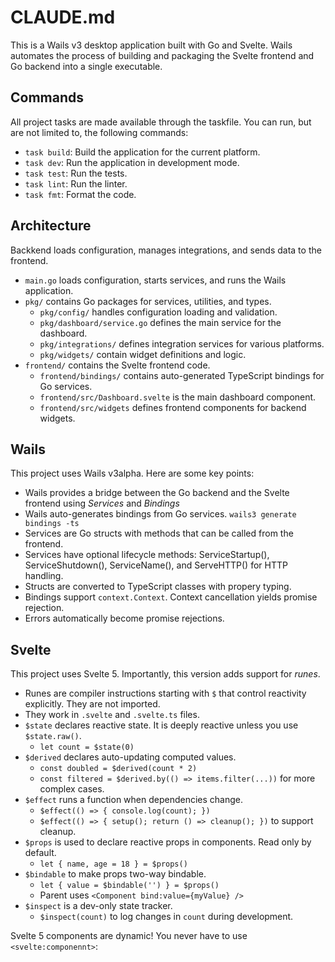 # CLAUDE.md

This is a Wails v3 desktop application built with Go and Svelte. Wails automates the process of building and packaging the Svelte frontend and Go backend into a single executable.

## Commands

All project tasks are made available through the taskfile. You can run, but are not limited to, the following commands:

- `task build`: Build the application for the current platform.
- `task dev`: Run the application in development mode.
- `task test`: Run the tests.
- `task lint`: Run the linter.
- `task fmt`: Format the code.

## Architecture

Backkend loads configuration, manages integrations, and sends data to the frontend.

- `main.go` loads configuration, starts services, and runs the Wails application.
- `pkg/` contains Go packages for services, utilities, and types.
  - `pkg/config/` handles configuration loading and validation.
  - `pkg/dashboard/service.go` defines the main service for the dashboard.
  - `pkg/integrations/` defines integration services for various platforms.
  - `pkg/widgets/` contain widget definitions and logic.
- `frontend/` contains the Svelte frontend code.
  - `frontend/bindings/` contains auto-generated TypeScript bindings for Go services.
  - `frontend/src/Dashboard.svelte` is the main dashboard component.
  - `frontend/src/widgets` defines frontend components for backend widgets.

## Wails

This project uses Wails v3alpha. Here are some key points:

- Wails provides a bridge between the Go backend and the Svelte frontend using *Services* and *Bindings*
- Wails auto-generates bindings from Go services. `wails3 generate bindings -ts`
- Services are Go structs with methods that can be called from the frontend.
- Services have optional lifecycle methods: ServiceStartup(), ServiceShutdown(), ServiceName(), and ServeHTTP() for HTTP handling.
- Structs are converted to TypeScript classes with propery typing.
- Bindings support `context.Context`. Context cancellation yields promise rejection.
- Errors automatically become promise rejections.

## Svelte

This project uses Svelte 5. Importantly, this version adds support for *runes*.

- Runes are compiler instructions starting with `$` that control reactivity explicitly. They are not imported.
- They work in `.svelte` and `.svelte.ts` files.
- `$state` declares reactive state. It is deeply reactive unless you use `$state.raw()`.
  - `let count = $state(0)`
- `$derived` declares auto-updating computed values.
  - `const doubled = $derived(count * 2)`
  - `const filtered = $derived.by(() => items.filter(...))` for more complex cases.
- `$effect` runs a function when dependencies change.
  - `$effect(() => { console.log(count); })`
  - `$effect(() => { setup(); return () => cleanup(); })` to support cleanup.
- `$props` is used to declare reactive props in components. Read only by default.
  - `let { name, age = 18 } = $props()`
- `$bindable` to make props two-way bindable.
  - `let { value = $bindable('') } = $props()`
  - Parent uses `<Component bind:value={myValue} />`
- `$inspect` is a dev-only state tracker.
  - `$inspect(count)` to log changes in `count` during development.

Svelte 5 components are dynamic! You never have to use `<svelte:componennt>`:

  <!-- these are equivalent -->
  <Thing />
  <svelte:component this={Thing} />
